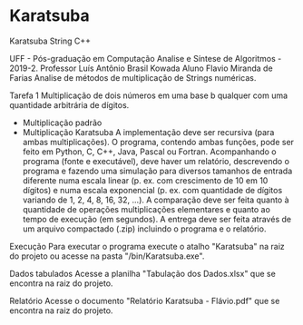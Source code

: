 # Karatsuba
 Karatsuba String C++

UFF - Pós-graduação em Computação
Analise e Síntese de Algoritmos - 2019-2.
Professor Luís Antônio Brasil Kowada
Aluno Flavio Miranda de Farias
Analise de métodos de multiplicação de Strings numéricas.

Tarefa 1
Multiplicação de dois números em uma base b qualquer com uma quantidade arbitrária de dígitos.
- Multiplicação padrão
- Multiplicação Karatsuba
A implementação deve ser recursiva (para ambas multiplicações).
O programa, contendo ambas funções, pode ser feito em Python, C, C++, Java, Pascal ou Fortran.
Acompanhando o programa (fonte e executável), deve haver um relatório, descrevendo o programa e fazendo uma simulação para diversos tamanhos de entrada diferente numa escala linear (p. ex. com crescimento de 10 em 10 dígitos) e numa escala exponencial (p. ex. com quantidade de dígitos variando de 1, 2, 4, 8, 16, 32, ...). A comparação deve ser feita quanto à quantidade de operações multiplicações elementares e quanto ao tempo de execução (em segundos).
A entrega deve ser feita através de um arquivo compactado (.zip) incluindo o programa e o relatório.

Execução
Para executar o programa execute o atalho "Karatsuba" na raiz do projeto ou acesse na pasta "/bin/Karatsuba.exe".

Dados tabulados
Acesse a planilha "Tabulação dos Dados.xlsx" que se encontra na raiz do projeto.

Relatório
Acesse o documento "Relatório Karatsuba - Flávio.pdf" que se encontra na raiz do projeto.
